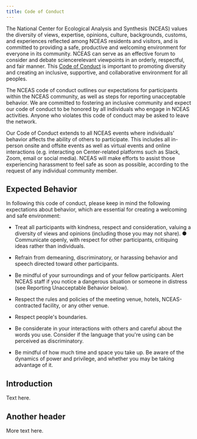 ```yaml
---
title: Code of Conduct
---
```


The National Center for Ecological Analysis and Synthesis (NCEAS) values the diversity of views, expertise, opinions, culture, backgrounds, customs, and experiences reflected among NCEAS residents and visitors, and is committed to providing a safe, productive and welcoming environment for everyone in its community. NCEAS can serve as an effective forum to consider and debate sciencerelevant viewpoints in an orderly, respectful, and fair manner. This [Code of Conduct](chrome-extension://efaidnbmnnnibpcajpcglclefindmkaj/viewer.html?pdfurl=https%3A%2F%2Fwww.nceas.ucsb.edu%2Fsites%2Fdefault%2Ffiles%2F2021-11%2FNCEAS_Code-of-Conduct_Nov2021_0.pdf&clen=214343&chunk=true) is important to promoting diversity and creating an inclusive, supportive, and collaborative environment for all peoples.

The NCEAS code of conduct outlines our expectations for participants within the NCEAS community, as well as steps for reporting unacceptable behavior. We are committed to fostering an inclusive community and expect our code of conduct to be honored by all individuals who engage in NCEAS activities. Anyone who violates this code of conduct may be asked to leave the network.

Our Code of Conduct extends to all NCEAS events where individuals' behavior affects the ability of others to participate. This includes all in-person onsite and offsite events as well as virtual events and online interactions (e.g. interacting on Center-related platforms such as Slack, Zoom, email or social media). NCEAS will make efforts to assist those experiencing harassment to feel safe as soon as possible, according to the request of any individual community member.

## **Expected  Behavior** 

In following this code of conduct, please keep in mind the following expectations about behavior, which are essential for creating a welcoming and safe environment:

-   Treat all participants with kindness, respect and consideration, valuing a diversity of views and opinions (including those you may not share). ● Communicate openly, with respect for other participants, critiquing ideas rather than individuals.

-   Refrain from demeaning, discriminatory, or harassing behavior and speech directed toward other participants.

-   Be mindful of your surroundings and of your fellow participants. Alert NCEAS staff if you notice a dangerous situation or someone in distress (see Reporting Unacceptable Behavior below).

-   Respect the rules and policies of the meeting venue, hotels, NCEAS-contracted facility, or any other venue.

-   Respect people's boundaries.

-   Be considerate in your interactions with others and careful about the words you use. Consider if the language that you're using can be perceived as discriminatory.

-   Be mindful of how much time and space you take up. Be aware of the dynamics of power and privilege, and whether you may be taking advantage of it.

## Introduction

Text here.

## Another header

More text here.
